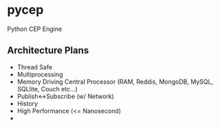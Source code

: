 pycep
=====

Python CEP Engine

Architecture Plans
------------------

* Thread Safe
* Multiprocessing
* Memory Driving Central Processor (RAM, Reddis, MongoDB, MySQL, SQLlite, Couch etc...)
* Publish<->Subscribe (w/ Network)
* History
* High Performance (<= Nanosecond)
* 
